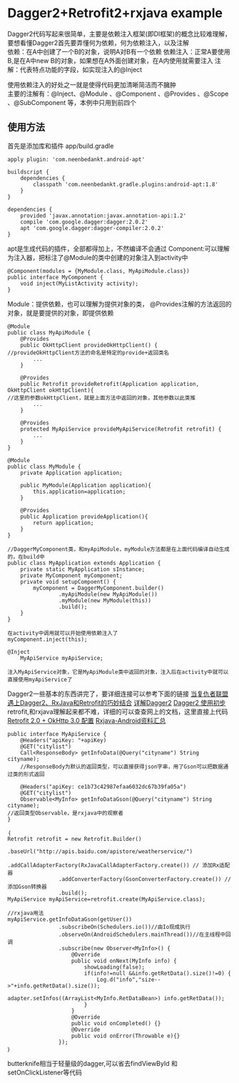 # Dagger2+Retrofit2+rxjava example #

Dagger2代码写起来很简单，主要是依赖注入框架(即DI框架)的概念比较难理解，要想看懂Dagger2首先要弄懂何为依赖，何为依赖注入，以及注解  
依赖：在A中创建了一个B的对象，说明A对B有一个依赖
依赖注入：正常A要使用B,是在A中new B的对象，如果想在A外面创建对象，在A内使用就需要注入
注解：代表特点功能的字段，如实现注入的@Inject  
  
使用依赖注入的好处之一就是使得代码更加清晰简洁而不臃肿  
主要的注解有：@Inject、@Module 、@Component 、@Provides 、@Scope 、@SubComponent 等，本例中只用到前四个

## 使用方法 ##
首先是添加库和插件
app/build.gradle
```
apply plugin: 'com.neenbedankt.android-apt'

buildscript {
    dependencies {
        classpath 'com.neenbedankt.gradle.plugins:android-apt:1.8'
    }
}

dependencies {
    provided 'javax.annotation:javax.annotation-api:1.2'
    compile 'com.google.dagger:dagger:2.0.2'
    apt 'com.google.dagger:dagger-compiler:2.0.2'
}
```
 apt是生成代码的插件，全部都得加上，不然编译不会通过
Component:可以理解为注入器，把标注了@Module的类中创建的对象注入到activity中
```
@Component(modules = {MyModule.class, MyApiModule.class})
public interface MyComponent {
    void inject(MyListActivity activity);
}
```
Module：提供依赖，也可以理解为提供对象的类， @Provides注解的方法返回的对象，就是要提供的对象，即提供依赖
```
@Module
public class MyApiModule {
    @Provides
    public OkHttpClient provideOkHttpClient() {
//provideOkHttpClient方法的命名是特定的provide+返回类名
        ...
    }

    @Provides
    public Retrofit provideRetrofit(Application application, OkHttpClient okHttpClient){
//这里的参数okHttpClient，就是上面方法中返回的对象，其他参数以此类推
        ...
    }

    @Provides
    protected MyApiService provideMyApiService(Retrofit retrofit) {
        ...
    }
}

@Module
public class MyModule {
    private Application application;

    public MyModule(Application application){
        this.application=application;
    }

    @Provides
    public Application provideApplication(){
        return application;
    }
}
```

```
//DaggerMyComponent类，和myApiModule，myModule方法都是在上面代码编译自动生成的，在build中
public class MyApplication extends Application {
    private static MyApplication sInstance;
    private MyComponent myComponent;
    private void setupCompoent() {
        myComponent = DaggerMyComponent.builder()
                .myApiModule(new MyApiModule())
                .myModule(new MyModule(this))
                .build();
    }
}

在activity中调用就可以开始使用依赖注入了
myComponent.inject(this);

@Inject
    MyApiService myApiService;

注入MyApiService对象，它是MyApiModule类中返回的对象，注入后在activity中就可以直接使用myApiService了
```
Dagger2一些基本的东西讲完了，要详细连接可以参考下面的链接
[当复仇者联盟遇上Dagger2、RxJava和Retrofit的巧妙结合](http://www.jcodecraeer.com/a/anzhuokaifa/androidkaifa/2015/0601/2963.html "当复仇者联盟遇上Dagger2、RxJava和Retrofit的巧妙结合")
[详解Dagger2](http://www.jcodecraeer.com/a/anzhuokaifa/androidkaifa/2015/0519/2892.html "详解Dagger2")
[Dagger2 使用初步](http://www.cnblogs.com/zhuyp1015/p/5119727.html)
retrofit,和rxjava理解起来都不难，详细的可以查查网上的文档，这里直接上代码
[Retrofit 2.0 + OkHttp 3.0 配置](http://www.open-open.com/lib/view/open1456904039046.html)
[Rxjava-Android资料汇总](http://blog.csdn.net/qq1026291832/article/details/51007490)
```
public interface MyApiService {
    @Headers("apiKey: "+apiKey)
    @GET("citylist")
    Call<ResponseBody> getInfoData(@Query("cityname") String cityname);
	//ResponseBody为默认的返回类型，可以直接获得json字串，用了Gson可以把数据通过类的形式返回

    @Headers("apiKey: ce1b73c42987efaa6032dc67b39fa05a")
    @GET("citylist")
    Observable<MyInfo> getInfoDataGson(@Query("cityname") String cityname);
//返回类型Observable，是rxjava中的观察者
}

｛
Retrofit retrofit = new Retrofit.Builder()
                .baseUrl("http://apis.baidu.com/apistore/weatherservice/")
                .addCallAdapterFactory(RxJavaCallAdapterFactory.create()) // 添加Rx适配器
                .addConverterFactory(GsonConverterFactory.create()) // 添加Gson转换器
                .build();
MyApiService myApiService=retrofit.create(MyApiService.class);

//rxjava用法
myApiService.getInfoDataGson(getUser())
                .subscribeOn(Schedulers.io())//由Io现成执行
                .observeOn(AndroidSchedulers.mainThread())//在主线程中回调
                .subscribe(new Observer<MyInfo>() {
                    @Override
                    public void onNext(MyInfo info) {
                        showLoading(false);
                        if(info!=null &&info.getRetData().size()!=0) {
                            Log.d("info","size-->"+info.getRetData().size());
                            adapter.setInfos((ArrayList<MyInfo.RetDataBean>) info.getRetData());
                        }
                    }
                    @Override
                    public void onCompleted() {}
                    @Override
                    public void onError(Throwable e){}
                });
｝
```
butterknife相当于轻量级的dagger,可以省去findViewById 和setOnClickListener等代码

